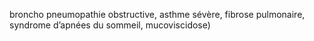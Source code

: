 broncho pneumopathie obstructive, asthme sévère, fibrose pulmonaire, syndrome d’apnées du sommeil, mucoviscidose)
